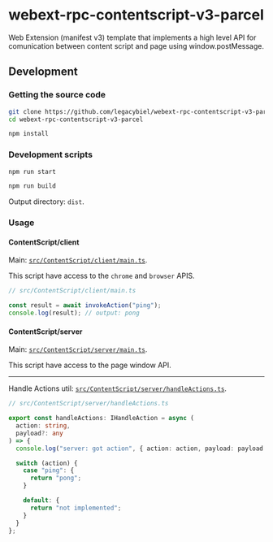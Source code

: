 # webext-rpc-contentscript-v3-parcel

Web Extension (manifest v3) template that implements a high level API for comunication between content script and page using window.postMessage.

## Development

### Getting the source code

```sh
git clone https://github.com/legacybiel/webext-rpc-contentscript-v3-parcel.git
cd webext-rpc-contentscript-v3-parcel
```

```sh
npm install
```

### Development scripts

```sh
npm run start
```

```sh
npm run build
```

Output directory: `dist`.

### Usage

#### ContentScript/client

Main: [`src/ContentScript/client/main.ts`](src/ContentScript/client/main.ts).

This script have access to the `chrome` and `browser` APIS.

```ts
// src/ContentScript/client/main.ts

const result = await invokeAction("ping");
console.log(result); // output: pong
```

#### ContentScript/server

Main: [`src/ContentScript/server/main.ts`](src/ContentScript/server/main.ts).

This script have access to the page window API.

---

Handle Actions util: [`src/ContentScript/server/handleActions.ts`](src/ContentScript/server/handleActions.ts).

```ts
// src/ContentScript/server/handleActions.ts

export const handleActions: IHandleAction = async (
  action: string,
  payload?: any
) => {
  console.log("server: got action", { action: action, payload: payload });

  switch (action) {
    case "ping": {
      return "pong";
    }

    default: {
      return "not implemented";
    }
  }
};
```
